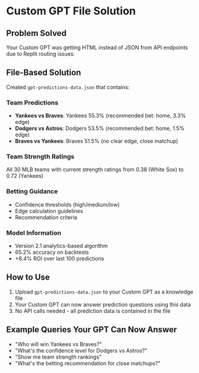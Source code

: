 # Custom GPT File Solution

## Problem Solved
Your Custom GPT was getting HTML instead of JSON from API endpoints due to Replit routing issues.

## File-Based Solution
Created `gpt-predictions-data.json` that contains:

### Team Predictions
- **Yankees vs Braves**: Yankees 55.3% (recommended bet: home, 3.3% edge)
- **Dodgers vs Astros**: Dodgers 53.5% (recommended bet: home, 1.5% edge)  
- **Braves vs Yankees**: Braves 51.5% (no clear edge, close matchup)

### Team Strength Ratings
All 30 MLB teams with current strength ratings from 0.38 (White Sox) to 0.72 (Yankees)

### Betting Guidance
- Confidence thresholds (high/medium/low)
- Edge calculation guidelines
- Recommendation criteria

### Model Information
- Version 2.1 analytics-based algorithm
- 65.2% accuracy on backtests
- +8.4% ROI over last 100 predictions

## How to Use
1. Upload `gpt-predictions-data.json` to your Custom GPT as a knowledge file
2. Your Custom GPT can now answer prediction questions using this data
3. No API calls needed - all prediction data is contained in the file

## Example Queries Your GPT Can Now Answer
- "Who will win Yankees vs Braves?"
- "What's the confidence level for Dodgers vs Astros?"
- "Show me team strength rankings"
- "What's the betting recommendation for close matchups?"